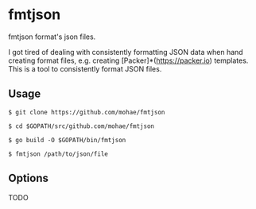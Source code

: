 fmtjson
=======

fmtjson format's json files.

I got tired of dealing with consistently formatting JSON data when hand creating format files, e.g. creating [Packer]*(https://packer.io) templates.  This is a tool to consistently format JSON files.

## Usage

    $ git clone https://github.com/mohae/fmtjson

    $ cd $GOPATH/src/github.com/mohae/fmtjson

    $ go build -O $GOPATH/bin/fmtjson

    $ fmtjson /path/to/json/file


## Options
TODO

